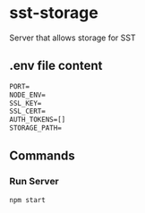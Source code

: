 # sst-storage

Server that allows storage for SST

## .env file content

```txt
PORT=
NODE_ENV=
SSL_KEY=
SSL_CERT=
AUTH_TOKENS=[]
STORAGE_PATH=
```

## Commands

### Run Server

```sh
npm start
```
